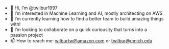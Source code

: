 - 👋 Hi, I’m @twilbur1997
- 👀 I’m interested in Machine Learning and AI, mostly architecting on AWS
- 🌱 I’m currently learning how to find a better team to build amazing things with!
- 💞️ I’m looking to collaborate on a quick curiousity that turns into a passion project
- 📫 How to reach me: wilburtw@amazon.com or twilbur@umich.edu

<!---
twilbur1997/twilbur1997 is a ✨ special ✨ repository because its `README.md` (this file) appears on your GitHub profile.
You can click the Preview link to take a look at your changes.
--->

